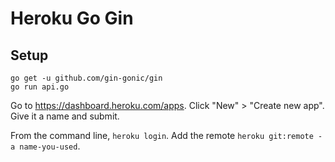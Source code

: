 # Heroku Go Gin

## Setup

```
go get -u github.com/gin-gonic/gin
go run api.go
```

Go to <https://dashboard.heroku.com/apps>.
Click "New" > "Create new app".
Give it a name and submit.

From the command line, `heroku login`.
Add the remote `heroku git:remote -a name-you-used`.
